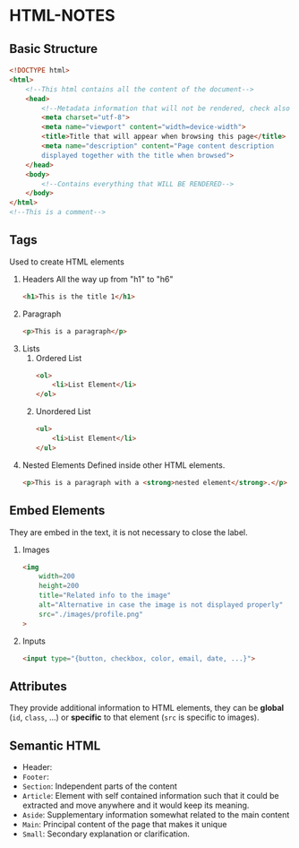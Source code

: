 # HTML-NOTES
## Basic Structure
```html
<!DOCTYPE html>
<html>
	<!--This html contains all the content of the document-->
	<head>
		<!--Metadata information that will not be rendered, check also open graph-->
		<meta charset="utf-8">
		<meta name="viewport" content="width=device-width">
		<title>Title that will appear when browsing this page</title>
		<meta name="description" content="Page content description 
		displayed together with the title when browsed">
	</head>
	<body>
		<!--Contains everything that WILL BE RENDERED-->
	</body>
</html>
<!--This is a comment-->
```
## Tags 
Used to create HTML elements
1. Headers 
	All the way up from "h1" to "h6"
	```html
	<h1>This is the title 1</h1>
	```
1. Paragraph 
	```html
	<p>This is a paragraph</p>
	```
1. Lists
	1. Ordered List
		```html
		<ol>
			<li>List Element</li>
		</ol>
		```
	1. Unordered List
		```html
		<ul>
			<li>List Element</li>
		</ul>
		```
1. Nested Elements
	Defined inside other HTML elements.
	```html
	<p>This is a paragraph with a <strong>nested element</strong>.</p>
	```
## Embed Elements
They are embed in the text, it is not necessary to close the label.
1. Images
	```html
	<img 
		width=200
		height=200
		title="Related info to the image"
		alt="Alternative in case the image is not displayed properly" 
		src="./images/profile.png"
	>
	```
1. Inputs
	```html
	<input type="{button, checkbox, color, email, date, ...}">
	```
## Attributes
They provide additional information to HTML elements, they can be **global** (`id`, `class`, …) or **specific** to that element (`src` is specific to images).
## Semantic HTML
+ Header: 
+ `Footer`:  
+ `Section`: Independent parts of the content
+ `Article`: Element with self contained information such that it could be extracted and move anywhere and it would keep its meaning.
+ `Aside`: Supplementary information somewhat related to the main content
+ `Main`: Principal content of the page that makes it unique 
+ `Small`: Secondary explanation or clarification. 